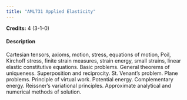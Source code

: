 ```yaml
---
title: "AML731 Applied Elasticity"
---
```

**Credits:** 4 (3-1-0)

#### Description
Cartesian tensors, axioms, motion, stress, equations of motion, Poil, Kirchoff stress, finite strain measures, strain energy, small strains, linear elastic constitutive equations. Basic problems. General theorems of uniqueness. Superposition and reciprocity. St. Venant’s problem. Plane problems. Principle of virtual work. Potential energy. Complementary energy. Reissner’s variational principles. Approximate analytical and numerical methods of solution.
